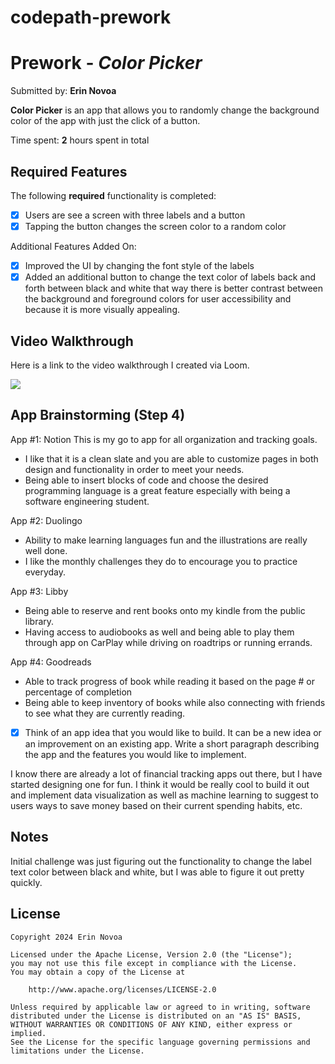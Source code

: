 # codepath-prework


# Prework - *Color Picker*

Submitted by: **Erin Novoa**

**Color Picker** is an app that allows you to randomly change the background color of the app with just the click of a button.

Time spent: **2** hours spent in total

## Required Features

The following **required** functionality is completed:

- [x] Users are see a screen with three labels and a button
- [x] Tapping the button changes the screen color to a random color

Additional Features Added On:
- [x] Improved the UI by changing the font style of the labels
- [x] Added an additional button to change the text color of labels back and forth between black and white that way there is better contrast between the background and foreground colors for user accessibility and because it is more visually appealing.

## Video Walkthrough

Here is a link to the video walkthrough I created via Loom.

<div>
    <a href="https://www.loom.com/share/7baf3d50a1af4683ae04a2c89d47fe1f">
    </a>
    <a href="https://www.loom.com/share/7baf3d50a1af4683ae04a2c89d47fe1f">
      <img style="max-width:300px;" src="https://cdn.loom.com/sessions/thumbnails/7baf3d50a1af4683ae04a2c89d47fe1f-with-play.gif">
    </a>
  </div>

## App Brainstorming (Step 4)

App #1: Notion
This is my go to app for all organization and tracking goals.
- I like that it is a clean slate and you are able to customize pages in both design and functionality in order to meet your needs.
- Being able to insert blocks of code and choose the desired programming language is a great feature especially with being a software engineering student.

App #2: Duolingo
- Ability to make learning languages fun and the illustrations are really well done.
- I like the monthly challenges they do to encourage you to practice everyday.


App #3: Libby
- Being able to reserve and rent books onto my kindle from the public library.
- Having access to audiobooks as well and being able to play them through app on CarPlay while driving on roadtrips or running errands.

App #4: Goodreads
- Able to track progress of book while reading it based on the page # or percentage of completion
- Being able to keep inventory of books while also connecting with friends to see what they are currently reading.

- [x] Think of an app idea that you would like to build. It can be a new idea or an improvement on an existing app. Write a short paragraph describing the app and the features you would like to implement.

I know there are already a lot of financial tracking apps out there, but I have started designing one for fun. I think it would be really cool to build it out and implement data visualization as well as machine learning to suggest to users ways to save money based on their current spending habits, etc. 

## Notes

Initial challenge was just figuring out the functionality to change the label text color between black and white, but I was able to figure it out pretty quickly.

## License

    Copyright 2024 Erin Novoa

    Licensed under the Apache License, Version 2.0 (the "License");
    you may not use this file except in compliance with the License.
    You may obtain a copy of the License at

        http://www.apache.org/licenses/LICENSE-2.0

    Unless required by applicable law or agreed to in writing, software
    distributed under the License is distributed on an "AS IS" BASIS,
    WITHOUT WARRANTIES OR CONDITIONS OF ANY KIND, either express or implied.
    See the License for the specific language governing permissions and
    limitations under the License.
